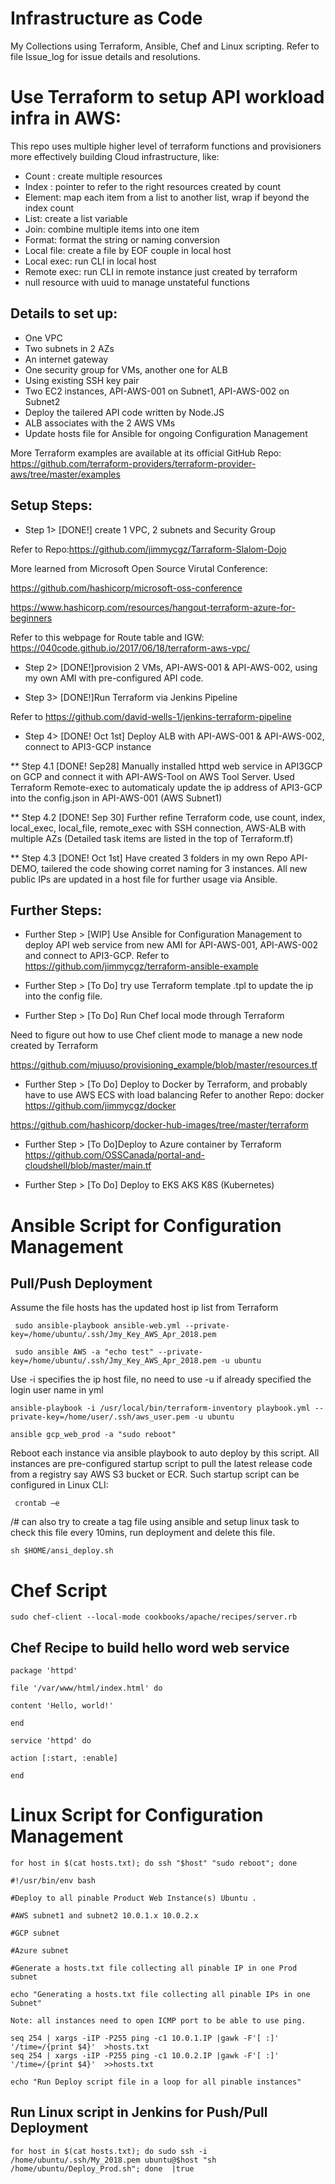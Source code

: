 # Infrastructure as Code  
My Collections using Terraform, Ansible, Chef and Linux scripting. Refer to file Issue_log for issue details and resolutions.

# Use Terraform to setup API workload infra in AWS:
This repo uses multiple higher level of terraform functions and provisioners more effectively building Cloud infrastructure, like:
* Count  : create multiple resources
* Index : pointer to refer to the right resources created by count
* Element: map each item from a list to another list, wrap if beyond the index count
* List: create a list variable
* Join: combine multiple items into one item
* Format: format the string or naming conversion
* Local file: create a file by EOF couple in local host
* Local exec: run CLI in local host
* Remote exec: run CLI in remote instance just created by terraform
* null resource with uuid to manage unstateful functions


 ## Details to set up:

* One VPC
* Two subnets in 2 AZs
* An internet gateway
* One security group for VMs, another one for ALB
* Using existing SSH key pair
* Two EC2 instances, API-AWS-001 on Subnet1, API-AWS-002 on Subnet2
* Deploy the tailered API code written by Node.JS
* ALB associates with the 2 AWS VMs
* Update hosts file for Ansible for ongoing Configuration Management

More Terraform examples are available at its official GitHub Repo:
https://github.com/terraform-providers/terraform-provider-aws/tree/master/examples

## Setup Steps:
  * Step 1> [DONE!] create 1 VPC, 2 subnets and Security Group
  
  Refer to Repo:https://github.com/jimmycgz/Tarraform-Slalom-Dojo
  
  More learned from Microsoft Open Source Virutal Conference:
  
  https://github.com/hashicorp/microsoft-oss-conference
  
  https://www.hashicorp.com/resources/hangout-terraform-azure-for-beginners

  Refer to this webpage for Route table and IGW: https://040code.github.io/2017/06/18/terraform-aws-vpc/

  
  * Step 2> [DONE!]provision 2 VMs, API-AWS-001 & API-AWS-002, using my own AMI with pre-configured API code.
  
  * Step 3> [DONE!]Run Terraform via Jenkins Pipeline

   Refer to https://github.com/david-wells-1/jenkins-terraform-pipeline
  
  * Step 4> [DONE! Oct 1st] Deploy ALB with API-AWS-001 & API-AWS-002, connect to API3-GCP instance
  
   ** Step 4.1 [DONE! Sep28] Manually installed httpd web service in API3GCP on GCP and connect it with API-AWS-Tool on AWS Tool Server. Used Terraform Remote-exec to automaticaly update the ip address of API3-GCP into the config.json in API-AWS-001 (AWS Subnet1) 

  ** Step 4.2 [DONE! Sep 30] Further refine Terraform code, use count, index, local_exec, local_file, remote_exec with SSH connection, AWS-ALB with multiple AZs (Detailed task items are listed in the top of Terraform.tf)
    
  ** Step 4.3 [DONE! Oct 1st] Have created 3 folders in my own Repo API-DEMO, tailered the code showing corret naming for 3 instances. All new public IPs are updated in a host file for further usage via Ansible.
  
  
 ## Further Steps:
 
 * Further Step > [WIP] Use Ansible for Configuration Management to deploy API web service from new AMI for API-AWS-001, API-AWS-002 and connect to API3-GCP.
 Refer to https://github.com/jimmycgz/terraform-ansible-example
 
  
 * Further Step > [To Do] try use Terraform template .tpl to update the ip into the config file.
    
 * Further Step > [To Do] Run Chef local mode through Terraform
  
  Need to figure out how to use Chef client mode to manage a new node created by Terraform
    
  https://github.com/mjuuso/provisioning_example/blob/master/resources.tf
  
 * Further Step > [To Do] Deploy to Docker by Terraform, and probably have to use AWS ECS with load balancing
 Refer to another Repo: docker https://github.com/jimmycgz/docker
 
  https://github.com/hashicorp/docker-hub-images/tree/master/terraform
  
 * Further Step > [To Do]Deploy to Azure container by Terraform
   https://github.com/OSSCanada/portal-and-cloudshell/blob/master/main.tf
   
 * Further Step > [To Do] Deploy to EKS AKS K8S (Kubernetes)
  
 # Ansible Script for Configuration Management 
 
 ## Pull/Push Deployment
 
 Assume the file hosts has the updated host ip list from Terraform
  
     sudo ansible-playbook ansible-web.yml --private-key=/home/ubuntu/.ssh/Jmy_Key_AWS_Apr_2018.pem
 
     sudo ansible AWS -a "echo test" --private-key=/home/ubuntu/.ssh/Jmy_Key_AWS_Apr_2018.pem -u ubuntu

 Use -i specifies the ip host file, no need to use -u if already specified the login user name in yml
 
    ansible-playbook -i /usr/local/bin/terraform-inventory playbook.yml --private-key=/home/user/.ssh/aws_user.pem -u ubuntu

    ansible gcp_web_prod -a "sudo reboot"

Reboot each instance via ansible playbook to auto deploy by this script. All instances are pre-configured startup script to pull the latest release code from a registry say AWS S3 bucket or ECR. Such startup script can be configured in Linux CLI: 

     crontab –e 


/# can also try to create a tag file using ansible and setup linux task to check this file every 10mins, run deployment and delete this file. 

    sh $HOME/ansi_deploy.sh

# Chef Script
    sudo chef-client --local-mode cookbooks/apache/recipes/server.rb

## Chef Recipe to build hello word web service

    package 'httpd'

    file '/var/www/html/index.html' do

    content 'Hello, world!'
  
    end

    service 'httpd' do

    action [:start, :enable]
  
    end

# Linux Script for Configuration Management
    for host in $(cat hosts.txt); do ssh "$host" "sudo reboot"; done

    #!/usr/bin/env bash

    #Deploy to all pinable Product Web Instance(s) Ubuntu .

    #AWS subnet1 and subnet2 10.0.1.x 10.0.2.x

    #GCP subnet 

    #Azure subnet

    #Generate a hosts.txt file collecting all pinable IP in one Prod subnet

    echo "Generating a hosts.txt file collecting all pinable IPs in one Subnet"

    Note: all instances need to open ICMP port to be able to use ping.

    seq 254 | xargs -iIP -P255 ping -c1 10.0.1.IP |gawk -F'[ :]' '/time=/{print $4}'  >hosts.txt
    seq 254 | xargs -iIP -P255 ping -c1 10.0.2.IP |gawk -F'[ :]' '/time=/{print $4}'  >>hosts.txt

    echo "Run Deploy script file in a loop for all pinable instances"


## Run Linux script in Jenkins for Push/Pull Deployment
    for host in $(cat hosts.txt); do sudo ssh -i /home/ubuntu/.ssh/My_2018.pem ubuntu@$host "sh /home/ubuntu/Deploy_Prod.sh"; done  |true


